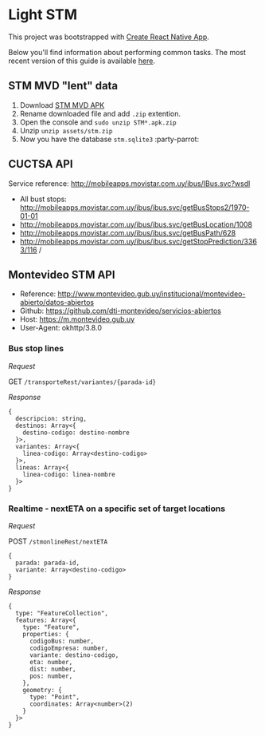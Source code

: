 # Light STM

This project was bootstrapped with [Create React Native App](https://github.com/react-community/create-react-native-app).

Below you'll find information about performing common tasks. The most recent version of this guide is available [here](https://github.com/react-community/create-react-native-app/blob/master/react-native-scripts/template/README.md).

## STM MVD "lent" data

1. Download [STM MVD APK](https://apkpure.com/stm-mvd/com.matungos.stm.mvd)
2. Rename downloaded file and add `.zip` extention.
3. Open the console and `sudo unzip STM*.apk.zip`
4. Unzip `unzip assets/stm.zip`
5. Now you have the database `stm.sqlite3` :party-parrot:

## CUCTSA API

Service reference: http://mobileapps.movistar.com.uy/ibus/IBus.svc?wsdl

* All bust stops: http://mobileapps.movistar.com.uy/ibus/ibus.svc/getBusStops2/1970-01-01
* http://mobileapps.movistar.com.uy/ibus/ibus.svc/getBusLocation/1008 <bus-unit-id>
* http://mobileapps.movistar.com.uy/ibus/ibus.svc/getBusPath/628 <route-variant-id>
* http://mobileapps.movistar.com.uy/ibus/ibus.svc/getStopPrediction/3363/116 <bus-stop>/<line-number>

## Montevideo STM API

* Reference: http://www.montevideo.gub.uy/institucional/montevideo-abierto/datos-abiertos
* Github: https://github.com/dti-montevideo/servicios-abiertos
* Host: https://m.montevideo.gub.uy
* User-Agent: okhttp/3.8.0

### Bus stop lines

_Request_

GET `/transporteRest/variantes/{parada-id}`

_Response_

```
{
  descripcion: string,
  destinos: Array<{
    destino-codigo: destino-nombre
  }>,
  variantes: Array<{
    linea-codigo: Array<destino-codigo>
  }>,
  lineas: Array<{
    linea-codigo: linea-nombre
  }>
}
```

### Realtime - nextETA on a specific set of target locations

_Request_

POST `/stmonlineRest/nextETA`

```
{
  parada: parada-id,
  variante: Array<destino-codigo>
}
```

_Response_

```
{
  type: "FeatureCollection",
  features: Array<{
    type: "Feature",
    properties: {
      codigoBus: number,
      codigoEmpresa: number,
      variante: destino-codigo,
      eta: number,
      dist: number,
      pos: number,
    },
    geometry: {
      type: "Point",
      coordinates: Array<number>(2)
    }
  }>
}
```
